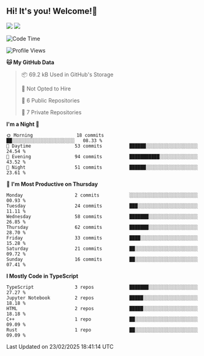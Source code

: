 ## Hi! It's you! Welcome!👋
<p align="left">
  <img src="https://github-readme-stats.vercel.app/api/top-langs/?username=Shanshuimei&theme=transparent&hide_border=true" />
  <img src="https://github-readme-stats.vercel.app/api/wakatime?username=Shanshuimei&theme=transparent&hide_border=true&layout=compact&langs_count=22" />
</p>

<!--START_SECTION:waka-->
![Code Time](http://img.shields.io/badge/Code%20Time-133%20hrs%2018%20mins-blue)

![Profile Views](http://img.shields.io/badge/Profile%20Views-1-blue)

**🐱 My GitHub Data** 

> 📦 69.2 kB Used in GitHub's Storage 
 > 
> 🚫 Not Opted to Hire
 > 
> 📜 6 Public Repositories 
 > 
> 🔑 7 Private Repositories 
 > 
**I'm a Night 🦉** 

```text
🌞 Morning                18 commits          ██░░░░░░░░░░░░░░░░░░░░░░░   08.33 % 
🌆 Daytime                53 commits          ██████░░░░░░░░░░░░░░░░░░░   24.54 % 
🌃 Evening                94 commits          ███████████░░░░░░░░░░░░░░   43.52 % 
🌙 Night                  51 commits          ██████░░░░░░░░░░░░░░░░░░░   23.61 % 
```
📅 **I'm Most Productive on Thursday** 

```text
Monday                   2 commits           ░░░░░░░░░░░░░░░░░░░░░░░░░   00.93 % 
Tuesday                  24 commits          ███░░░░░░░░░░░░░░░░░░░░░░   11.11 % 
Wednesday                58 commits          ███████░░░░░░░░░░░░░░░░░░   26.85 % 
Thursday                 62 commits          ███████░░░░░░░░░░░░░░░░░░   28.70 % 
Friday                   33 commits          ████░░░░░░░░░░░░░░░░░░░░░   15.28 % 
Saturday                 21 commits          ██░░░░░░░░░░░░░░░░░░░░░░░   09.72 % 
Sunday                   16 commits          ██░░░░░░░░░░░░░░░░░░░░░░░   07.41 % 
```


**I Mostly Code in TypeScript** 

```text
TypeScript               3 repos             ███████░░░░░░░░░░░░░░░░░░   27.27 % 
Jupyter Notebook         2 repos             █████░░░░░░░░░░░░░░░░░░░░   18.18 % 
HTML                     2 repos             █████░░░░░░░░░░░░░░░░░░░░   18.18 % 
C++                      1 repo              ██░░░░░░░░░░░░░░░░░░░░░░░   09.09 % 
Rust                     1 repo              ██░░░░░░░░░░░░░░░░░░░░░░░   09.09 % 
```




 Last Updated on 23/02/2025 18:41:14 UTC
<!--END_SECTION:waka-->
